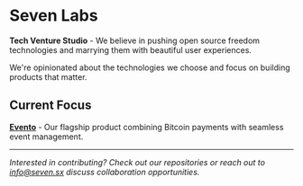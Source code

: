 # Seven Labs

**Tech Venture Studio** - We believe in pushing open source freedom technologies and marrying them with beautiful user experiences.

We're opinionated about the technologies we choose and focus on building products that matter.

## Current Focus

**[Evento](https://github.com/sevenlabsxyz/evento-client)** - Our flagship product combining Bitcoin payments with seamless event management.

---

*Interested in contributing? Check out our repositories or reach out to [info@seven.sx](mailto:info@seven.sx) discuss collaboration opportunities.*
